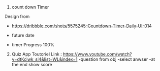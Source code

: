1. count down Timer

Design from 
-   https://dribbble.com/shots/5575245-Countdown-Timer-Daily-UI-014

-   future date 
-   timer
Progress 100%

2. Quiz App
Toutoriel Link : https://www.youtube.com/watch?v=dtKciwk_si4&list=WL&index=1
-question from obj
-select anwser
-at the end show score


